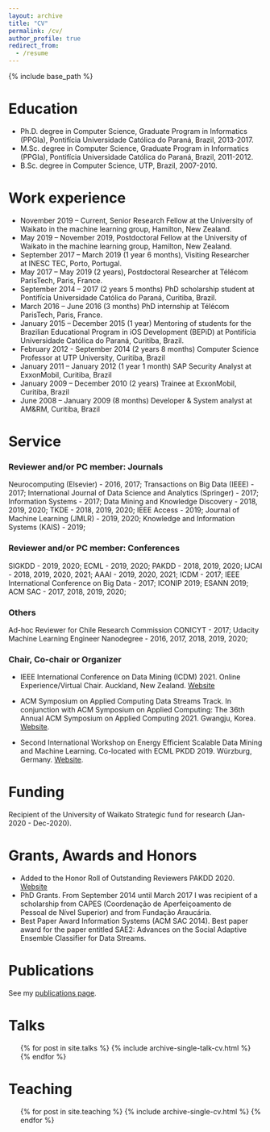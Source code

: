```yaml
---
layout: archive
title: "CV"
permalink: /cv/
author_profile: true
redirect_from:
  - /resume
---
```


{% include base_path %}

Education
======
* Ph.D. degree in Computer Science, Graduate Program in Informatics (PPGIa), Pontifícia Universidade Católica do Paraná, Brazil, 2013-2017.
* M.Sc. degree in Computer Science, Graduate Program in Informatics (PPGIa), Pontifícia Universidade Católica do Paraná, Brazil, 2011-2012.
* B.Sc. degree in Computer Science, UTP, Brazil, 2007-2010. 

Work experience
======

* November 2019 – Current, Senior Research Fellow at the University of Waikato in the machine learning group, Hamilton, New Zealand.
​
* May 2019 – November 2019, Postdoctoral Fellow at the University of Waikato in the machine learning group, Hamilton, New Zealand.
​
* September 2017 – March 2019 (1 year 6 months), Visiting Researcher at INESC TEC, Porto, Portugal.
​
* May 2017 – May 2019 (2 years), Postdoctoral Researcher at Télécom ParisTech, Paris, France. 
​
* September 2014 – 2017 (2 years 5 months) PhD scholarship student at Pontifícia Universidade Católica do Paraná, Curitiba, Brazil.
​
* March 2016 – June 2016 (3 months) PhD internship at Télécom ParisTech, Paris, France.
​
* January 2015 – December 2015 (1 year) Mentoring of students for the Brazilian Educational Program in iOS Development (BEPiD) at Pontifícia Universidade Católica do Paraná, Curitiba, Brazil. 
​
* February 2012 - September 2014 (2 years 8 months) Computer Science Professor at UTP University, Curitiba, Brazil
​
* January 2011 – January 2012 (1 year 1 month) SAP Security Analyst at ExxonMobil, Curitiba, Brazil
​
* January 2009 – December 2010 (2 years) Trainee at ExxonMobil, Curitiba, Brazil
​
* June 2008 – January 2009 (8 months) Developer & System analyst at AM&RM, Curitiba, Brazil


Service
======

### Reviewer and/or PC member: Journals
Neurocomputing (Elsevier) - 2016, 2017; 
Transactions on Big Data (IEEE) - 2017; 
International Journal of Data Science and Analytics (Springer) - 2017; 
Information Systems - 2017; 
Data Mining and Knowledge Discovery - 2018, 2019, 2020; 
TKDE - 2018, 2019, 2020; 
IEEE Access - 2019; 
Journal of Machine Learning (JMLR) - 2019, 2020; 
Knowledge and Information Systems (KAIS) - 2019; 
​
### Reviewer and/or PC member: Conferences
SIGKDD - 2019, 2020; 
ECML - 2019, 2020; 
PAKDD - 2018, 2019, 2020; 
IJCAI - 2018, 2019, 2020, 2021; 
AAAI - 2019, 2020, 2021; 
ICDM - 2017; 
IEEE International Conference on Big Data - 2017; 
ICONIP 2019; 
ESANN 2019; 
ACM SAC - 2017, 2018, 2019, 2020; 
​
### Others
Ad-hoc Reviewer for Chile Research Commission CONICYT - 2017;
Udacity Machine Learning Engineer Nanodegree - 2016, 2017, 2018, 2019, 2020;

### Chair, Co-chair or Organizer

* IEEE International Conference on Data Mining (ICDM) 2021. Online Experience/Virtual Chair. Auckland, New Zealand. [Website](https://icdm2021.auckland.ac.nz/organisation/)

* ACM Symposium on Applied Computing Data Streams Track. In conjunction with ACM Symposium on Applied Computing: The 36th Annual ACM Symposium on Applied Computing 2021. Gwangju, Korea. [Website](https://www.cs.waikato.ac.nz/~abifet/SAC2021/).

* Second International Workshop on Energy Efficient Scalable Data Mining and Machine Learning. Co-located with ECML PKDD 2019. Würzburg, Germany. [Website](https://greendatamining.github.io/greendatamining19/). 

Funding
======

Recipient of the University of Waikato Strategic fund for research (Jan-2020 - Dec-2020). 

Grants, Awards and Honors
======
* Added to the Honor Roll of Outstanding Reviewers PAKDD 2020. [Website](https://pakdd2020.org/programcommittee.html)
* PhD Grants. From September 2014 until March 2017 I was recipient of a scholarship from CAPES (Coordenação de Aperfeiçoamento de Pessoal de Nível Superior) and from Fundação Araucária. 
* Best Paper Award Information Systems (ACM SAC 2014). Best paper award for the paper entitled SAE2: Advances on the Social Adaptive Ensemble Classifier for Data Streams.​

Publications
======
  See my [publications page](http://heitorgomes.com/publications/). 
  
Talks
======
  <ul>{% for post in site.talks %}
    {% include archive-single-talk-cv.html %}
  {% endfor %}</ul>
  
Teaching
======
  <ul>{% for post in site.teaching %}
    {% include archive-single-cv.html %}
  {% endfor %}</ul>


